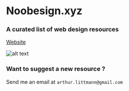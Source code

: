 # Noobesign.xyz 

### A curated list of web design resources

[Website](http://www.noobesign.xyz/)

![alt text](https://github.com/arthur-littm/noobesign/blob/master/app/assets/images/screenshot.png)

### Want to suggest a new resource ?

Send me an email at `arthur.littmann@gmail.com`
